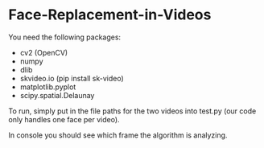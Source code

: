# Face-Replacement-in-Videos

You need the following packages:
* cv2 (OpenCV)
* numpy
* dlib
* skvideo.io (pip install sk-video)
* matplotlib.pyplot
* scipy.spatial.Delaunay

To run, simply put in the file paths for the two videos into test.py (our code only handles one face per video).

In console you should see which frame the algorithm is analyzing.

